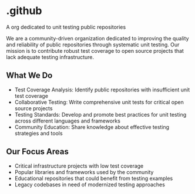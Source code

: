 # .github
A org dedicated to unit testing public repositories

We are a community-driven organization dedicated to improving the quality and reliability of public repositories through systematic unit testing. Our mission is to contribute robust test coverage to open source projects that lack adequate testing infrastructure.

## What We Do

- Test Coverage Analysis: Identify public repositories with insufficient unit test coverage
- Collaborative Testing: Write comprehensive unit tests for critical open source projects
- Testing Standards: Develop and promote best practices for unit testing across different languages and frameworks
- Community Education: Share knowledge about effective testing strategies and tools

## Our Focus Areas

- Critical infrastructure projects with low test coverage
- Popular libraries and frameworks used by the community
- Educational repositories that could benefit from testing examples
- Legacy codebases in need of modernized testing approaches

